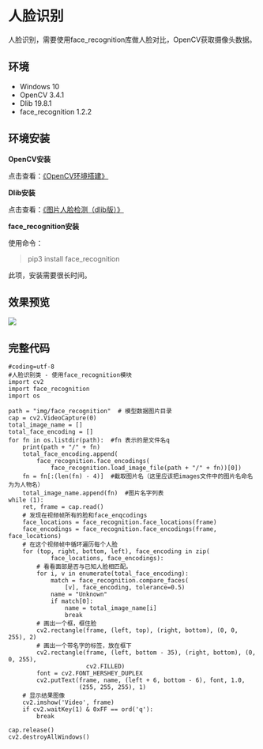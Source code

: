 # 人脸识别

人脸识别，需要使用face_recognition库做人脸对比，OpenCV获取摄像头数据。

## 环境 ##
-   Windows 10 
-   OpenCV 3.4.1
-   Dlib 19.8.1
-   face_recognition 1.2.2


## 环境安装 ##

**OpenCV安装**

点击查看：[《OpenCV环境搭建》](https://github.com/vipstone/faceai/blob/master/doc/settingup.md)

**Dlib安装**

点击查看：[《图片人脸检测（dlib版）》](https://github.com/vipstone/faceai/blob/master/doc/detectionDlib.md)

**face_recognition安装**

使用命令：
>pip3 install face_recognition

此项，安装需要很长时间。

## 效果预览 ##
![](https://raw.githubusercontent.com/vipstone/faceai/master/res/faceRecognition.gif)


## 完整代码 ##

```
#coding=utf-8
#人脸识别类 - 使用face_recognition模块
import cv2
import face_recognition
import os

path = "img/face_recognition"  # 模型数据图片目录
cap = cv2.VideoCapture(0)
total_image_name = []
total_face_encoding = []
for fn in os.listdir(path):  #fn 表示的是文件名q
    print(path + "/" + fn)
    total_face_encoding.append(
        face_recognition.face_encodings(
            face_recognition.load_image_file(path + "/" + fn))[0])
    fn = fn[:(len(fn) - 4)]  #截取图片名（这里应该把images文件中的图片名命名为为人物名）
    total_image_name.append(fn)  #图片名字列表
while (1):
    ret, frame = cap.read()
    # 发现在视频帧所有的脸和face_enqcodings
    face_locations = face_recognition.face_locations(frame)
    face_encodings = face_recognition.face_encodings(frame, face_locations)
    # 在这个视频帧中循环遍历每个人脸
    for (top, right, bottom, left), face_encoding in zip(
            face_locations, face_encodings):
        # 看看面部是否与已知人脸相匹配。
        for i, v in enumerate(total_face_encoding):
            match = face_recognition.compare_faces(
                [v], face_encoding, tolerance=0.5)
            name = "Unknown"
            if match[0]:
                name = total_image_name[i]
                break
        # 画出一个框，框住脸
        cv2.rectangle(frame, (left, top), (right, bottom), (0, 0, 255), 2)
        # 画出一个带名字的标签，放在框下
        cv2.rectangle(frame, (left, bottom - 35), (right, bottom), (0, 0, 255),
                      cv2.FILLED)
        font = cv2.FONT_HERSHEY_DUPLEX
        cv2.putText(frame, name, (left + 6, bottom - 6), font, 1.0,
                    (255, 255, 255), 1)
    # 显示结果图像
    cv2.imshow('Video', frame)
    if cv2.waitKey(1) & 0xFF == ord('q'):
        break

cap.release()
cv2.destroyAllWindows()
```